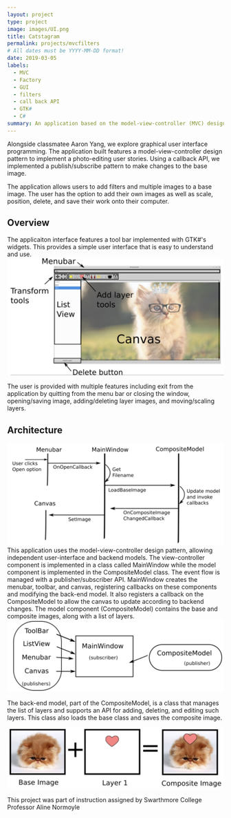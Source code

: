 ```yaml
---
layout: project
type: project
image: images/UI.png
title: Catstagram
permalink: projects/mvcfilters
# All dates must be YYYY-MM-DD format!
date: 2019-03-05
labels:
  - MVC
  - Factory
  - GUI
  - filters
  - call back API
  - GTK#
  - C#
summary: An application based on the model-view-controller (MVC) design pattern. This project dives into graphical user interface (GUI) programming along with a call back API to allow the user to filter their pictures and add layer images.
---
```


Alongside classmatee Aaron Yang, we explore graphical user interface programming. The application built features a model-view-controller design pattern to implement a photo-editing user stories. Using a callback API, we implemented a publish/subscribe pattern to make changes to the base image. 

The application allows users to add filters and multiple images to a base image. The user has the option to add their own images as well as scale, position, delete, and save their work onto their computer. 

## Overview 

The applicaiton interface features a tool bar implemented with GTK#'s widgets. This provides a simple user interface that is easy to understand and use. 
<img class="ui medium right floated rounded image" src="../images/UI.png">

The user is provided with multiple features including exit from the application by quitting from the menu bar or closing the window, opening/saving image, adding/deleting layer images, and moving/scaling layers. 

## Architecture
<img class="ui medium right floated rounded image" src="../images/mvc.png">
This application uses the model-view-controller design pattern, allowing independent user-interface and backend models. The view-controller component is implemented in a class called MainWindow while the model component is implemented in the CompositeModel class. The event flow is managed with a publisher/subscriber API. MainWindow creates the menubar, toolbar, and canvas, registering callbacks on these components and modifying the back-end model. It also registers a callback on the CompositeModel to allow the canvas to update according to backend changes. The model component (CompositeModel) contains the base and composite images, along with a list of layers. 
<img class="ui medium right floated rounded image" src="../images/pub.png">

The back-end model, part of the CompositeModel, is a class that manages the list of layers and supports an API for adding, deleting, and editing such layers. This class also loads the base class and saves the composite image.

<img class="ui medium right floated rounded image" src="../images/meow.png">

This project was part of instruction assigned by Swarthmore College Professor Aline Normoyle 

